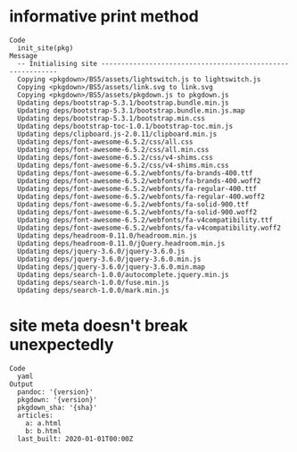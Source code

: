# informative print method

    Code
      init_site(pkg)
    Message
      -- Initialising site -----------------------------------------------------------
      Copying <pkgdown>/BS5/assets/lightswitch.js to lightswitch.js
      Copying <pkgdown>/BS5/assets/link.svg to link.svg
      Copying <pkgdown>/BS5/assets/pkgdown.js to pkgdown.js
      Updating deps/bootstrap-5.3.1/bootstrap.bundle.min.js
      Updating deps/bootstrap-5.3.1/bootstrap.bundle.min.js.map
      Updating deps/bootstrap-5.3.1/bootstrap.min.css
      Updating deps/bootstrap-toc-1.0.1/bootstrap-toc.min.js
      Updating deps/clipboard.js-2.0.11/clipboard.min.js
      Updating deps/font-awesome-6.5.2/css/all.css
      Updating deps/font-awesome-6.5.2/css/all.min.css
      Updating deps/font-awesome-6.5.2/css/v4-shims.css
      Updating deps/font-awesome-6.5.2/css/v4-shims.min.css
      Updating deps/font-awesome-6.5.2/webfonts/fa-brands-400.ttf
      Updating deps/font-awesome-6.5.2/webfonts/fa-brands-400.woff2
      Updating deps/font-awesome-6.5.2/webfonts/fa-regular-400.ttf
      Updating deps/font-awesome-6.5.2/webfonts/fa-regular-400.woff2
      Updating deps/font-awesome-6.5.2/webfonts/fa-solid-900.ttf
      Updating deps/font-awesome-6.5.2/webfonts/fa-solid-900.woff2
      Updating deps/font-awesome-6.5.2/webfonts/fa-v4compatibility.ttf
      Updating deps/font-awesome-6.5.2/webfonts/fa-v4compatibility.woff2
      Updating deps/headroom-0.11.0/headroom.min.js
      Updating deps/headroom-0.11.0/jQuery.headroom.min.js
      Updating deps/jquery-3.6.0/jquery-3.6.0.js
      Updating deps/jquery-3.6.0/jquery-3.6.0.min.js
      Updating deps/jquery-3.6.0/jquery-3.6.0.min.map
      Updating deps/search-1.0.0/autocomplete.jquery.min.js
      Updating deps/search-1.0.0/fuse.min.js
      Updating deps/search-1.0.0/mark.min.js

# site meta doesn't break unexpectedly

    Code
      yaml
    Output
      pandoc: '{version}'
      pkgdown: '{version}'
      pkgdown_sha: '{sha}'
      articles:
        a: a.html
        b: b.html
      last_built: 2020-01-01T00:00Z
      

